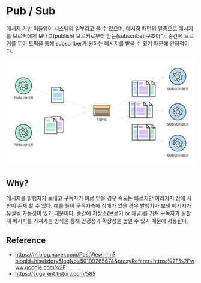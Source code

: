 # Pub / Sub
메시지 기반 미들웨어 시스템의 일부라고 볼 수 있으며, 메시징 패턴의 일종으로 메시지를 브로커에게 보내고(publish) 브로커로부터 받는(subscribe) 구조이다. 중간에 브로커를 두어 토픽을 통해 subscriber가 원하는 메시지를 받을 수 있기 때문에 안정적이다.

![](https://github.com/mataeLee/Study-Tech/blob/master/resource/pub_sub_model.png)
## Why?
메시지를 발행자가 보내고 구독자가 바로 받을 경우 속도는 빠르지만 여러가지 장애 사항이 존재 할 수 있다. 예를 들어 구독자측에 장애가 있을 경우 발행자가 보낸 메시지가 유실될 가능성이 있기 때문이다. 중간에 저장소(브로커 or 채널)를 거쳐 구독자가 원할 때 메시지를 가져가는 방식을 통해 안정성과 확장성을 높일 수 있기 때문에 사용된다.

## Reference
- https://m.blog.naver.com/PostView.nhn?blogId=hisukdory&logNo=50109265674&proxyReferer=https:%2F%2Fwww.google.com%2F
- https://sugerent.tistory.com/585
  
 
